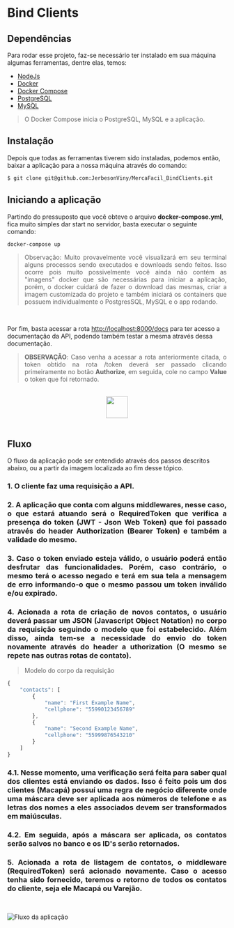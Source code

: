 # Bind Clients

## Dependências

Para rodar esse projeto, faz-se necessário ter instalado em sua máquina algumas ferramentas, dentre elas, temos:

* [NodeJs](https://nodejs.org/en/)
* [Docker](https://www.docker.com/)
* [Docker Compose](https://docs.docker.com/compose/install/)
* [PostgreSQL](https://www.postgresql.org/)
* [MySQL](https://www.mysql.com/)

> O Docker Compose inicia o PostgreSQL, MySQL e a aplicação.

## Instalação

Depois que todas as ferramentas tiverem sido instaladas, podemos então, baixar a aplicação para a nossa máquina através do comando:

```bash
$ git clone git@github.com:JerbesonViny/MercaFacil_BindClients.git
```

## Iniciando a aplicação

Partindo do pressuposto que você obteve o arquivo **docker-compose.yml**, fica muito simples dar start no servidor, basta executar o seguinte comando:

```bash
docker-compose up
```

> <div style="text-align: justify;">Observação: Muito provavelmente você visualizará em seu terminal alguns processos sendo executados e downloads sendo feitos. Isso ocorre pois muito possivelmente você ainda não contém as "imagens" docker que são necessárias para iniciar a aplicação, porém, o docker cuidará de fazer o download das mesmas, criar a imagem customizada do projeto e também iniciará os containers que possuem individualmente o PostgresSQL, MySQL e o app rodando.</div>

<br/>

Por fim, basta acessar a rota <a href="http://localhost:8000/docs">http://localhost:8000/docs</a> para ter acesso a documentação da API, podendo também testar a mesma através dessa documentação.

<div style="text-align: justify">

> **OBSERVAÇÃO**: Caso venha a acessar a rota anteriormente citada, o token obtido na rota /token deverá ser passado clicando primeiramente no botão **Authorize**, em seguida, cole no campo **Value** o token que foi retornado.
</div>

<br/>

<div style="display: flex; justify-content: center;">
<img style="height: 50px" src="https://drive.google.com/uc?export=view&id=1d2wzPbvOkiH47EfFbcBb-3yXCvxrpoOb"/>
</div>

<br/>

## Fluxo

O fluxo da aplicação pode ser entendido através dos passos descritos abaixo, ou a partir da imagem localizada ao fim desse tópico.

<div style="text-align: justify;">

### 1. O cliente faz uma requisição a API.

### 2. A aplicação que conta com alguns middlewares, nesse caso, o que estará atuando será o **RequiredToken** que verifica a presença do token (JWT - Json Web Token) que foi passado através do header Authorization (Bearer Token) e também a validade do mesmo.

### 3. Caso o token enviado esteja válido, o usuário poderá então desfrutar das funcionalidades. Porém, caso contrário, o mesmo terá o acesso negado e terá em sua tela a mensagem de erro informando-o que o mesmo passou um token inválido e/ou expirado.

### 4. Acionada a rota de criação de novos contatos, o usuário deverá passar um JSON (Javascript Object Notation) no corpo da requisição seguindo o modelo que foi estabelecido. Além disso, ainda tem-se a necessidade do envio do token novamente através do header a uthorization (O mesmo se repete nas outras rotas de contato).
</div>

> Modelo do corpo da requisição

```javascript
{
    "contacts": [
        {
            "name": "First Example Name",
            "cellphone": "55990123456789"
        },
        {
            "name": "Second Example Name",
            "cellphone": "55999876543210"
        }
    ]
}
```

<div style="text-align: justify;">

### 4.1. Nesse momento, uma verificação será feita para saber qual dos clientes está enviando os dados. Isso é feito pois um dos clientes (Macapá) possuí uma regra de negócio diferente onde uma máscara deve ser aplicada aos números de telefone e as letras dos nomes a eles associados devem ser transformados em maiúsculas.

### 4.2. Em seguida, após a máscara ser aplicada, os contatos serão salvos no banco e os ID's serão retornados.

### 5. Acionada a rota de listagem de contatos, o middleware **(RequiredToken)** será acionado novamente. Caso o acesso tenha sido fornecido, teremos o retorno de todos os contatos do cliente, seja ele Macapá ou Varejão.
</div>
<br/>

![Fluxo da aplicação](https://drive.google.com/uc?export=view&id=1RIzjPBVJCI44K8933UyqLGLgRrSCS7bL)
